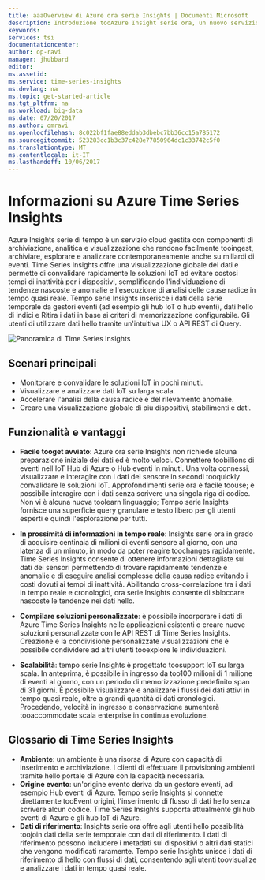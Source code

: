 ```yaml
---
title: aaaOverview di Azure ora serie Insights | Documenti Microsoft
description: Introduzione tooAzure Insight serie ora, un nuovo servizio per analitica dei dati di ora serie e le soluzioni IoT
keywords: 
services: tsi
documentationcenter: 
author: op-ravi
manager: jhubbard
editor: 
ms.assetid: 
ms.service: time-series-insights
ms.devlang: na
ms.topic: get-started-article
ms.tgt_pltfrm: na
ms.workload: big-data
ms.date: 07/20/2017
ms.author: omravi
ms.openlocfilehash: 8c022bf1fae88eddab3dbebc7bb36cc15a785172
ms.sourcegitcommit: 523283cc1b3c37c428e77850964dc1c33742c5f0
ms.translationtype: MT
ms.contentlocale: it-IT
ms.lasthandoff: 10/06/2017
---
```

# <a name="what-is-azure-time-series-insights"></a>Informazioni su Azure Time Series Insights

Azure Insights serie di tempo è un servizio cloud gestita con componenti di archiviazione, analitica e visualizzazione che rendono facilmente tooingest, archiviare, esplorare e analizzare contemporaneamente anche su miliardi di eventi. Time Series Insights offre una visualizzazione globale dei dati e permette di convalidare rapidamente le soluzioni IoT ed evitare costosi tempi di inattività per i dispositivi, semplificando l'individuazione di tendenze nascoste e anomalie e l'esecuzione di analisi delle cause radice in tempo quasi reale. Tempo serie Insights inserisce i dati della serie temporale da gestori eventi (ad esempio gli hub IoT o hub eventi), dati hello di indici e Ritira i dati in base ai criteri di memorizzazione configurabile. Gli utenti di utilizzare dati hello tramite un'intuitiva UX o API REST di Query.

![Panoramica di Time Series Insights](media/overview/time-series-insights-overview-flow.png)

## <a name="primary-scenarios"></a>Scenari principali

* Monitorare e convalidare le soluzioni IoT in pochi minuti.
* Visualizzare e analizzare dati IoT su larga scala.
* Accelerare l'analisi della causa radice e del rilevamento anomalie.
* Creare una visualizzazione globale di più dispositivi, stabilimenti e dati.

## <a name="capabilities-and-benefits"></a>Funzionalità e vantaggi

* **Facile tooget avviato**: Azure ora serie Insights non richiede alcuna preparazione iniziale dei dati ed è molto veloci. Connettere toobillions di eventi nell'IoT Hub di Azure o Hub eventi in minuti. Una volta connessi, visualizzare e interagire con i dati del sensore in secondi tooquickly convalidare le soluzioni IoT. Approfondimenti serie ora è facile toouse; è possibile interagire con i dati senza scrivere una singola riga di codice.  Non vi è alcuna nuova toolearn linguaggio; Tempo serie Insights fornisce una superficie query granulare e testo libero per gli utenti esperti e quindi l'esplorazione per tutti.

* **In prossimità di informazioni in tempo reale**: Insights serie ora in grado di acquisire centinaia di milioni di eventi sensore al giorno, con una latenza di un minuto, in modo da poter reagire toochanges rapidamente. Time Series Insights consente di ottenere informazioni dettagliate sui dati dei sensori permettendo di trovare rapidamente tendenze e anomalie e di eseguire analisi complesse della causa radice evitando i costi dovuti ai tempi di inattività. Abilitando cross-correlazione tra i dati in tempo reale e cronologici, ora serie Insights consente di sbloccare nascoste le tendenze nei dati hello.

* **Compilare soluzioni personalizzate**: è possibile incorporare i dati di Azure Time Series Insights nelle applicazioni esistenti o creare nuove soluzioni personalizzate con le API REST di Time Series Insights. Creazione e la condivisione personalizzate visualizzazioni che è possibile condividere ad altri utenti tooexplore le individuazioni.

* **Scalabilità**: tempo serie Insights è progettato toosupport IoT su larga scala. In anteprima, è possibile in ingresso da too100 milioni di 1 milione di eventi al giorno, con un periodo di memorizzazione predefinito span di 31 giorni. È possibile visualizzare e analizzare i flussi dei dati attivi in tempo quasi reale, oltre a grandi quantità di dati cronologici. Procedendo, velocità in ingresso e conservazione aumenterà tooaccommodate scala enterprise in continua evoluzione.

## <a name="time-series-insights-glossary"></a>Glossario di Time Series Insights

* **Ambiente**: un ambiente è una risorsa di Azure con capacità di inserimento e archiviazione.  I clienti di effettuare il provisioning ambienti tramite hello portale di Azure con la capacità necessaria.
* **Origine evento**: un'origine evento deriva da un gestore eventi, ad esempio Hub eventi di Azure.  Tempo serie Insights si connette direttamente tooEvent origini, l'inserimento di flusso di dati hello senza scrivere alcun codice. Time Series Insights supporta attualmente gli hub eventi di Azure e gli hub IoT di Azure.
* **Dati di riferimento**: Insights serie ora offre agli utenti hello possibilità toojoin dati della serie temporale con dati di riferimento.  I dati di riferimento possono includere i metadati sui dispositivi o altri dati statici che vengono modificati raramente. Tempo serie Insights unisce i dati di riferimento di hello con flussi di dati, consentendo agli utenti toovisualize e analizzare i dati in tempo quasi reale.
